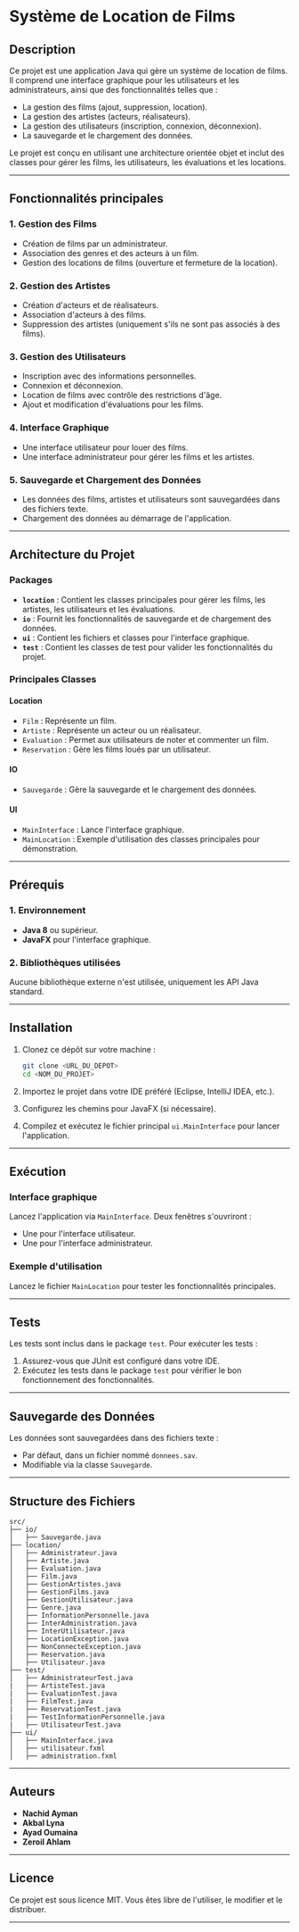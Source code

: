 # **Système de Location de Films**

## **Description**
Ce projet est une application Java qui gère un système de location de films. Il comprend une interface graphique pour les utilisateurs et les administrateurs, ainsi que des fonctionnalités telles que :
- La gestion des films (ajout, suppression, location).
- La gestion des artistes (acteurs, réalisateurs).
- La gestion des utilisateurs (inscription, connexion, déconnexion).
- La sauvegarde et le chargement des données.

Le projet est conçu en utilisant une architecture orientée objet et inclut des classes pour gérer les films, les utilisateurs, les évaluations et les locations.

---

## **Fonctionnalités principales**

### **1. Gestion des Films**
- Création de films par un administrateur.
- Association des genres et des acteurs à un film.
- Gestion des locations de films (ouverture et fermeture de la location).

### **2. Gestion des Artistes**
- Création d'acteurs et de réalisateurs.
- Association d'acteurs à des films.
- Suppression des artistes (uniquement s'ils ne sont pas associés à des films).

### **3. Gestion des Utilisateurs**
- Inscription avec des informations personnelles.
- Connexion et déconnexion.
- Location de films avec contrôle des restrictions d'âge.
- Ajout et modification d'évaluations pour les films.

### **4. Interface Graphique**
- Une interface utilisateur pour louer des films.
- Une interface administrateur pour gérer les films et les artistes.

### **5. Sauvegarde et Chargement des Données**
- Les données des films, artistes et utilisateurs sont sauvegardées dans des fichiers texte.
- Chargement des données au démarrage de l'application.

---

## **Architecture du Projet**

### **Packages**
- **`location`** : Contient les classes principales pour gérer les films, les artistes, les utilisateurs et les évaluations.
- **`io`** : Fournit les fonctionnalités de sauvegarde et de chargement des données.
- **`ui`** : Contient les fichiers et classes pour l'interface graphique.
- **`test`** : Contient les classes de test pour valider les fonctionnalités du projet.

### **Principales Classes**
#### **Location**
- `Film` : Représente un film.
- `Artiste` : Représente un acteur ou un réalisateur.
- `Evaluation` : Permet aux utilisateurs de noter et commenter un film.
- `Reservation` : Gère les films loués par un utilisateur.

#### **IO**
- `Sauvegarde` : Gère la sauvegarde et le chargement des données.

#### **UI**
- `MainInterface` : Lance l'interface graphique.
- `MainLocation` : Exemple d'utilisation des classes principales pour démonstration.

---

## **Prérequis**
### **1. Environnement**
- **Java 8** ou supérieur.
- **JavaFX** pour l'interface graphique.

### **2. Bibliothèques utilisées**
Aucune bibliothèque externe n'est utilisée, uniquement les API Java standard.

---

## **Installation**

1. Clonez ce dépôt sur votre machine :
   ```bash
   git clone <URL_DU_DEPOT>
   cd <NOM_DU_PROJET>
   ```

2. Importez le projet dans votre IDE préféré (Eclipse, IntelliJ IDEA, etc.).

3. Configurez les chemins pour JavaFX (si nécessaire).

4. Compilez et exécutez le fichier principal `ui.MainInterface` pour lancer l'application.

---

## **Exécution**
### **Interface graphique**
Lancez l'application via `MainInterface`. Deux fenêtres s'ouvriront :
- Une pour l'interface utilisateur.
- Une pour l'interface administrateur.

### **Exemple d'utilisation**
Lancez le fichier `MainLocation` pour tester les fonctionnalités principales.

---

## **Tests**
Les tests sont inclus dans le package `test`. Pour exécuter les tests :
1. Assurez-vous que JUnit est configuré dans votre IDE.
2. Exécutez les tests dans le package `test` pour vérifier le bon fonctionnement des fonctionnalités.

---

## **Sauvegarde des Données**
Les données sont sauvegardées dans des fichiers texte :
- Par défaut, dans un fichier nommé `donnees.sav`.
- Modifiable via la classe `Sauvegarde`.

---

## **Structure des Fichiers**
```
src/
├── io/
│   ├── Sauvegarde.java
├── location/
│   ├── Administrateur.java
│   ├── Artiste.java
│   ├── Evaluation.java
│   ├── Film.java
│   ├── GestionArtistes.java
│   ├── GestionFilms.java
│   ├── GestionUtilisateur.java
│   ├── Genre.java
│   ├── InformationPersonnelle.java
│   ├── InterAdministration.java
│   ├── InterUtilisateur.java
│   ├── LocationException.java
│   ├── NonConnecteException.java
│   ├── Reservation.java
│   ├── Utilisateur.java
├── test/
│   ├── AdministrateurTest.java
|   ├── ArtisteTest.java
|   ├── EvaluationTest.java
|   ├── FilmTest.java
|   ├── ReservationTest.java
|   ├── TestInformationPersonnelle.java
|   ├── UtilisateurTest.java
├── ui/
│   ├── MainInterface.java
│   ├── utilisateur.fxml
│   ├── administration.fxml
```

---

## **Auteurs**
- **Nachid Ayman**
- **Akbal Lyna**
- **Ayad Oumaina**
- **Zeroil Ahlam**

---

## **Licence**
Ce projet est sous licence MIT. Vous êtes libre de l'utiliser, le modifier et le distribuer.

---
